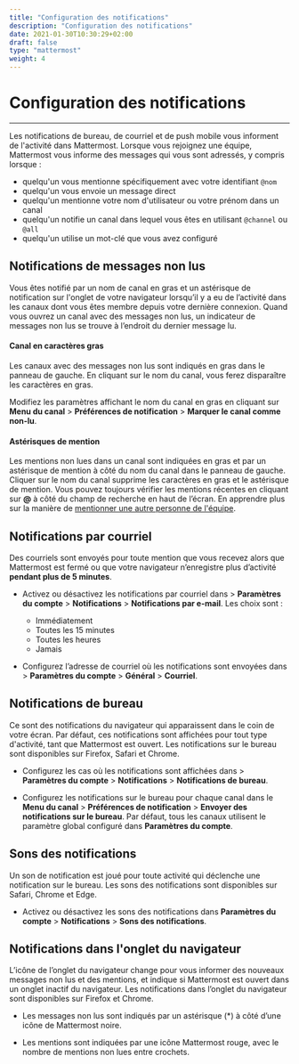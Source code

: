 ```yaml
---
title: "Configuration des notifications"
description: "Configuration des notifications"
date: 2021-01-30T10:30:29+02:00
draft: false
type: "mattermost"
weight: 4
---
```


# Configuration des notifications

_____

Les notifications de bureau, de courriel et de push mobile vous informent de l'activité dans Mattermost. Lorsque vous rejoignez une équipe, Mattermost vous informe des messages qui vous sont adressés, y compris lorsque :

  * quelqu'un vous mentionne spécifiquement avec votre identifiant `@nom`
  * quelqu'un vous envoie un message direct
  * quelqu'un mentionne votre nom d'utilisateur ou votre prénom dans un canal
  * quelqu'un notifie un canal dans lequel vous êtes en utilisant `@channel` ou `@all`
  * quelqu'un utilise un mot-clé que vous avez configuré


## Notifications de messages non lus

Vous êtes notifié par un nom de canal en gras et un astérisque de notification sur l'onglet de votre navigateur lorsqu’il y a eu de l’activité dans les canaux dont vous êtes membre depuis votre dernière connexion. Quand vous ouvrez un canal avec des messages non lus, un indicateur de messages non lus se trouve à l’endroit du dernier message lu.

#### Canal en caractères gras

Les canaux avec des messages non lus sont indiqués en gras dans le panneau de gauche. En cliquant sur le nom du canal, vous ferez disparaître les caractères en gras.

<div class="alert-info alert">
Modifiez les paramètres affichant le nom du canal en gras en cliquant sur <b>Menu du canal</b> > <b>Préférences de notification</b> > <b>Marquer le canal comme non-lu</b>.
</div>


#### Astérisques de mention

Les mentions non lues dans un canal sont indiquées en gras et par un astérisque de mention à côté du nom du canal dans le panneau de gauche. Cliquer sur le nom du canal supprime les caractères en gras et le astérisque de mention. Vous pouvez toujours vérifier les mentions récentes en cliquant sur **@** à côté du champ de recherche en haut de l’écran. En apprendre plus sur la manière de [mentionner une autre personne de l'équipe](http://docs.framateam.org/help/messaging/mentioning-teammates.html).

## Notifications par courriel

Des courriels sont envoyés pour toute mention que vous recevez alors que Mattermost est fermé ou que votre navigateur n’enregistre plus d’activité **pendant plus de 5 minutes**.

- Activez ou désactivez les notifications par courriel dans <i class="fa fa-bars" aria-hidden="true"></i> > **Paramètres du compte** > **Notifications** > **Notifications par e-mail**. Les choix sont&nbsp;:
  * Immédiatement
  * Toutes les 15 minutes
  * Toutes les heures
  * Jamais

- Configurez l’adresse de courriel où les notifications sont envoyées dans <i class="fa fa-bars" aria-hidden="true"></i> > **Paramètres du compte** > **Général** > **Courriel**.

## Notifications de bureau

Ce sont des notifications du navigateur qui apparaissent dans le coin de votre écran. Par défaut, ces notifications sont affichées pour tout type d'activité, tant que Mattermost est ouvert. Les notifications sur le bureau sont disponibles sur Firefox, Safari et Chrome.


- Configurez les cas où les notifications sont affichées dans <i class="fa fa-bars" aria-hidden="true"></i> > **Paramètres du compte** > **Notifications** > **Notifications de bureau**.


- Configurez les notifications sur le bureau pour chaque canal dans le **Menu du canal** > **Préférences de notification** > **Envoyer des notifications sur le bureau**. Par défaut, tous les canaux utilisent le paramètre global configuré dans **Paramètres du compte**.


## Sons des notifications


Un son de notification est joué pour toute activité qui déclenche une notification sur le bureau. Les sons des notifications sont disponibles sur Safari, Chrome et Edge.

- Activez ou désactivez les sons des notifications dans **Paramètres du compte** > **Notifications** > **Sons des notifications**.


## Notifications dans l'onglet du navigateur


L’icône de l’onglet du navigateur change pour vous informer des nouveaux messages non lus et des mentions, et indique si Mattermost est ouvert dans un onglet inactif du navigateur. Les notifications dans l’onglet du navigateur sont disponibles sur Firefox et Chrome.

- Les messages non lus sont indiqués par un astérisque (*) à côté d’une icône de Mattermost noire.

- Les mentions sont indiquées par une icône Mattermost rouge, avec le nombre de mentions non lues entre crochets.
